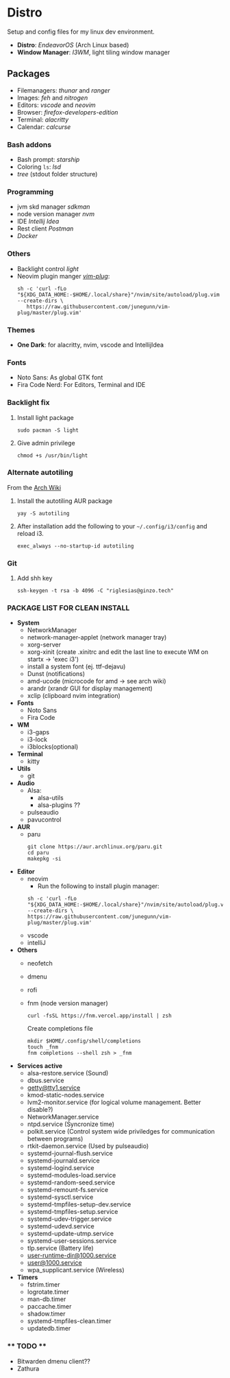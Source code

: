 # Distro
Setup and config files for my linux dev environment.

- **Distro**: *EndeavorOS* (Arch Linux based)
- **Window Manager**: *I3WM*, light tiling window manager

## Packages

  - Filemanagers: *thunar* and *ranger*
  - Images: *feh* and *nitrogen*
  - Editors: *vscode* and *neovim*
  - Browser: *firefox-developers-edition*
  - Terminal: *alacritty*
  - Calendar: *calcurse*

### Bash addons
  - Bash prompt: *starship*
  - Coloring ``ls``: *lsd*
  - *tree* (stdout folder structure)

### Programming
  - jvm skd manager *sdkman*
  - node version manager *nvm*
  - IDE *Intellij Idea*
  - Rest client *Postman*
  - *Docker*

### Others
  - Backlight control *light*
  - Neovim plugin manger [*vim-plug*](https://github.com/junegunn/vim-plug):
    ```
    sh -c 'curl -fLo "${XDG_DATA_HOME:-$HOME/.local/share}"/nvim/site/autoload/plug.vim --create-dirs \
       https://raw.githubusercontent.com/junegunn/vim-plug/master/plug.vim'
    ```

### Themes
  - **One Dark**: for alacritty, nvim, vscode and IntellijIdea

### Fonts
  - Noto Sans: As global GTK font
  - Fira Code Nerd: For Editors, Terminal and IDE

### Backlight fix
1. Install light package
    ```
    sudo pacman -S light
    ```
2. Give admin privilege
    ```
    chmod +s /usr/bin/light
    ```

### Alternate autotiling
From the [Arch Wiki](https://wiki.archlinux.org/title/i3#Automatically_switch_horizontal_/_vertical_window_split_orientation)
1. Install the autotiling AUR package
    ```
    yay -S autotiling
    ```
2. After installation add the following to your `~/.config/i3/config` and reload i3.
    ```
    exec_always --no-startup-id autotiling
    ```

### Git
1. Add shh key
    ```
    ssh-keygen -t rsa -b 4096 -C "riglesias@ginzo.tech"
    ```

### PACKAGE LIST FOR CLEAN INSTALL
  - **System**
    - NetworkManager
    - network-manager-applet (network manager tray)
    - xorg-server
    - xorg-xinit (create .xinitrc and edit the last line to execute WM on startx -> 'exec i3')
    - install a system font (ej. ttf-dejavu)
    - Dunst (notifications)
    - amd-ucode (microcode for amd -> see arch wiki)
    - arandr (xrandr GUI for display management)
    - xclip (clipboard nvim integration)
  - **Fonts**
    - Noto Sans
    - Fira Code
  - **WM**
    - i3-gaps
    - i3-lock
    - i3blocks(optional)
  - **Terminal**
    - kitty
  - **Utils**
    - git
  - **Audio**
    - Alsa:
        - alsa-utils
        - alsa-plugins ??
    - pulseaudio
    - pavucontrol
  - **AUR**
    - paru
      ```
      git clone https://aur.archlinux.org/paru.git
      cd paru
      makepkg -si
      ```
  - **Editor**
    - neovim
      - Run the following to install plugin manager:
      ```
      sh -c 'curl -fLo "${XDG_DATA_HOME:-$HOME/.local/share}"/nvim/site/autoload/plug.vim --create-dirs \
      https://raw.githubusercontent.com/junegunn/vim-plug/master/plug.vim'

      ```
    - vscode
    - intelliJ
  - **Others**
    - neofetch
    - dmenu
    - rofi
    - fnm (node version manager)
      ```
      curl -fsSL https://fnm.vercel.app/install | zsh
      ```

      Create completions file

      ```
      mkdir $HOME/.config/shell/completions
      touch _fnm
      fnm completions --shell zsh > _fnm
      ```
  - **Services active**
    - alsa-restore.service (Sound)
    - dbus.service
    - getty@tty1.service
    - kmod-static-nodes.service
    - lvm2-monitor.service (for logical volume management. Better disable?)
    - NetworkManager.service
    - ntpd.service (Syncronize time)
    - polkit.service (Control system wide priviledges for communication between programs)
    - rtkit-daemon.service (Used by pulseaudio)
    - systemd-journal-flush.service
    - systemd-journald.service
    - systemd-logind.service
    - systemd-modules-load.service
    - systemd-random-seed.service
    - systemd-remount-fs.service
    - systemd-sysctl.service
    - systemd-tmpfiles-setup-dev.service
    - systemd-tmpfiles-setup.service
    - systemd-udev-trigger.service
    - systemd-udevd.service
    - systemd-update-utmp.service
    - systemd-user-sessions.service
    - tlp.service (Battery life)
    - user-runtime-dir@1000.service
    - user@1000.service
    - wpa_supplicant.service (Wireless)
  - **Timers**
    - fstrim.timer
    - logrotate.timer
    - man-db.timer
    - paccache.timer
    - shadow.timer
    - systemd-tmpfiles-clean.timer
    - updatedb.timer

### ** TODO **
- Bitwarden dmenu client??
- Zathura
